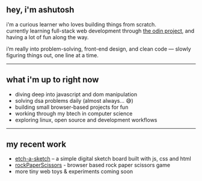 ## hey, i'm ashutosh

i'm a curious learner who loves building things from scratch.  
currently learning full-stack web development through [the odin project](https://www.theodinproject.com/), and having a lot of fun along the way.  

i’m really into problem-solving, front-end design, and clean code — slowly figuring things out, one line at a time.

---

## what i'm up to right now

- diving deep into javascript and dom manipulation  
- solving dsa problems daily (almost always... 😅)  
- building small browser-based projects for fun  
- working through my btech in computer science  
- exploring linux, open source and development workflows  

---

## my recent work

- [etch-a-sketch](https://github.com/asitos/etch-a-sketch) – a simple digital sketch board built with js, css and html  
- [rockPaperScissors](https://grihub.com/asitos/rockPaperScissors) - browser based rock paper scissors game
- more tiny web toys & experiments coming soon  



